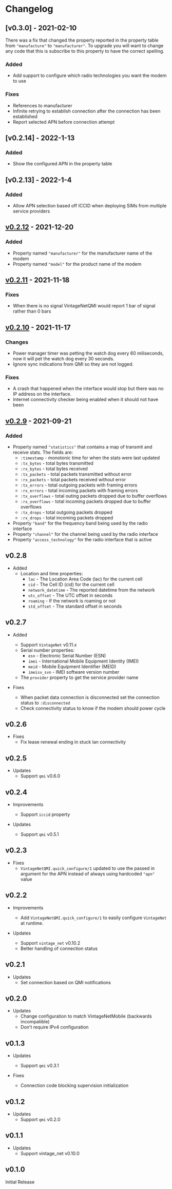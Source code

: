 # Changelog

## [v0.3.0] - 2021-02-10

There was a fix that changed the property reported in the property table from
`"manufacture"` to `"manufacturer"`. To upgrade you will want to change any
code that this is subscribe to this property to have the correct spelling.

### Added

* Add support to configure which radio technologies you want the modem to use

### Fixes

* References to manufacturer
* Infinite retrying to establish connection after the connection has been
  established
* Report selected APN before connection attempt

## [v0.2.14] - 2022-1-13

### Added

* Show the configured APN in the property table

## [v0.2.13] - 2022-1-4

### Added

* Allow APN selection based off ICCID when deploying SIMs from multiple service
  providers

## [v0.2.12] - 2021-12-20

### Added

* Property named `"manufacturer"` for the manufacturer name of the modem
* Property named `"model"` for the product name of the modem

## [v0.2.11] - 2021-11-18

### Fixes

- When there is no signal VintageNetQMI would report 1 bar of signal rather than
  0 bars

## [v0.2.10] - 2021-11-17

### Changes

- Power manager timer was petting the watch dog every 60 miliseconds, now it
  will pet the watch dog every 30 seconds.
- Ignore sync indications from QMI so they are not logged.

### Fixes

- A crash that happened when the interface would stop but there was no IP
  address on the interface.
- Internet connectivity checker being enabled when it should not have been

## [v0.2.9] - 2021-09-21

### Added

* Property named `"statistics"` that contains a map of transmit and receive
  stats. The fields are:
  * `:timestamp` - monotonic time for when the stats were last updated
  * `:tx_bytes` - total bytes transmitted
  * `:rx_bytes` - total bytes received
  * `:tx_packets` - total packets transmitted without error
  * `:rx_packets` - total packets received without error
  * `:tx_errors` - total outgoing packets with framing errors
  * `:rx_errors` - total incoming packets with framing errors
  * `:tx_overflows` - total outing packets dropped due to buffer overflows
  * `:rx_overflows` - total incoming packets dropped due to buffer overflows
  * `:tx_drops` - total outgoing packets dropped
  * `:rx_drops` - total incoming packets dropped
* Property `"band"` for the frequency band being used by the radio interface
* Property `"channel"` for the channel being used by the radio interface
* Property `"access_technology"` for the radio interface that is active

## v0.2.8

* Added
  * Location and time properties:
    * `lac` - The Location Area Code (lac) for the current cell
    * `cid` - The Cell ID (cid) for the current cell
    * `network_datetime` - The reported datetime from the network
    * `utc_offset` - The UTC offset in seconds
    * `roaming` - If the network is roaming or not
    * `std_offset` - The standard offset in seconds

## v0.2.7

* Added
  * Support `VintageNet` v0.11.x
  * Serial number properties:
    * `esn` - Electronic Serial Number (ESN)
    * `imei` - International Mobile Equipment Identity (IMEI)
    * `meid` - Mobile Equipment Identifier (MEID)
    * `imeisv_svn` - IMEI software version number
  * The `provider` property to get the service provider name

* Fixes
  * When packet data connection is disconnected set the connection status to
    `:disconnected`
  * Check connectivity status to know if the modem should power cycle

## v0.2.6

* Fixes
  * Fix lease renewal ending in stuck lan connectivity

## v0.2.5

* Updates
  * Support `qmi` v0.6.0

## v0.2.4

* Improvements
  * Support `iccid` property

* Updates
  * Support `qmi` v0.5.1

## v0.2.3

* Fixes
  * `VintageNetQMI.quick_configure/1` updated to use the passed in argument
    for the APN instead of always using hardcoded `"apn"` value

## v0.2.2

* Improvements
  * Add `VintageNetQMI.quick_configure/1` to easily configure `VintageNet` at
    runtime.

* Updates
  * Support `vintage_net` v0.10.2
  * Better handling of connection status

## v0.2.1

* Updates
  * Set connection based on QMI notifications

## v0.2.0

* Updates
  * Change configuration to match VintageNetMobile (backwards incompatible)
  * Don't require IPv4 configuration

## v0.1.3

* Updates
  * Support `qmi` v0.3.1

* Fixes
  * Connection code blocking supervision initialization

## v0.1.2

* Updates
  * Support `qmi` v0.2.0

## v0.1.1

* Updates
  * Support vintage_net v0.10.0

## v0.1.0

Initial Release

[v0.2.12]: https://github.com/nerves-networking/vintage_net_qmi/compare/v0.2.11...v0.2.12
[v0.2.11]: https://github.com/nerves-networking/vintage_net_qmi/compare/v0.2.10...v0.2.11
[v0.2.10]: https://github.com/nerves-networking/vintage_net_qmi/compare/v0.2.9...v0.2.10
[v0.2.9]: https://github.com/nerves-networking/vintage_net_qmi/compare/v0.2.8...v0.2.9
